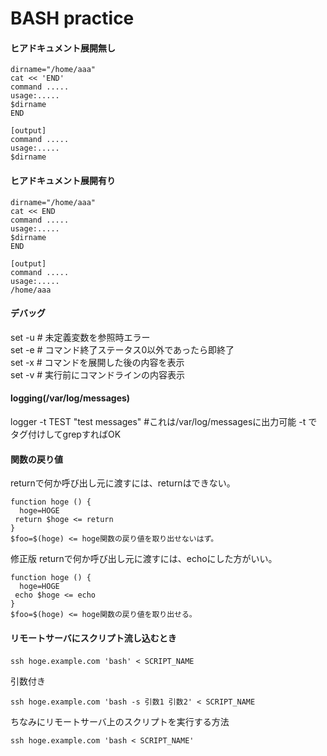 # BASH practice


#### ヒアドキュメント展開無し
`dirname="/home/aaa"`  
`cat << 'END'`  
`command .....`  
`usage:.....`  
`$dirname`  
`END`  

`[output]`  
`command .....`  
`usage:.....`  
`$dirname`  


#### ヒアドキュメント展開有り
`dirname="/home/aaa"`  
`cat << END`  
`command .....`  
`usage:.....`  
`$dirname`  
`END`  

`[output]`  
`command .....`  
`usage:.....`  
`/home/aaa`  

#### デバッグ
set -u # 未定義変数を参照時エラー  
set -e # コマンド終了ステータス0以外であったら即終了  
set -x # コマンドを展開した後の内容を表示  
set -v # 実行前にコマンドラインの内容表示  

#### logging(/var/log/messages)
logger -t TEST "test messages" #これは/var/log/messagesに出力可能 -t でタグ付けしてgrepすればOK

#### 関数の戻り値
returnで何か呼び出し元に渡すには、returnはできない。

`function hoge () {`  
`  hoge=HOGE`  
`  return $hoge <= return `  
`}`  
`$foo=$(hoge) <= hoge関数の戻り値を取り出せないはず。`  

修正版
returnで何か呼び出し元に渡すには、echoにした方がいい。

`function hoge () {`  
`  hoge=HOGE`  
`  echo $hoge <= echo `  
`}`  
`$foo=$(hoge) <= hoge関数の戻り値を取り出せる。`  

#### リモートサーバにスクリプト流し込むとき
`ssh hoge.example.com 'bash' < SCRIPT_NAME`  

引数付き

`ssh hoge.example.com 'bash -s 引数1 引数2' < SCRIPT_NAME`  

ちなみにリモートサーバ上のスクリプトを実行する方法

`ssh hoge.example.com 'bash < SCRIPT_NAME'`  
